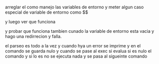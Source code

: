 arreglar el como manejo las variables de entorno y meter algun caso especial de variable de entorno como $$ 

y luego ver que funciona 

y probar que funciona tambien cunado la variable de entorno esta vacia y hago una redirrecion y falla.

el parseo es todo a la vez y cuando hya un error se imprime y en el comando se guarda nulo y cuando se pase al exec si evalua si es nulo el comando y si lo es no se ejecuta nada y se pasa al sigueinte comando 
